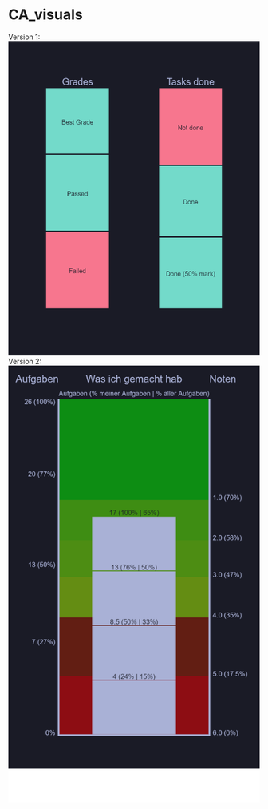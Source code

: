# CA_visuals
Version 1:
![Image of V1](https://github.com/FX-6/CA_visuals/blob/main/v1.png?raw=true)
Version 2:
![Image of V1](https://github.com/FX-6/CA_visuals/blob/main/v2.png?raw=true)
